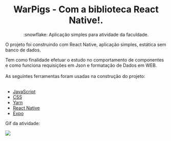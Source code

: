 <h1 align="center">WarPigs - Com a biblioteca React Native!.</h1>
<p align="center">:snowflake: Aplicação simples para atividade da faculdade.</p>
<p>O projeto foi construindo com React Native, aplicação simples, estática sem banco de dados.</p>
Tem como finalidade efetuar o estudo no comportamento de componentes e como funciona requisições em Json e formatação de Dados em WEB.
<br></br>
As seguintes ferramentas foram usadas na construção do projeto:
<br></br>

- [JavaScript](https://www.javascript.com/)
- [CSS](https://devdocs.io/css/)
- [Yarn](https://classic.yarnpkg.com/en/)
- [React Native](https://reactnative.dev//)
- [Expo](https://docs.expo.dev/tutorial/planning/)

<p> Gif da atividade:</p>
<img src="https://twitter.com/josecanjoos/status/1586500648958296067">
